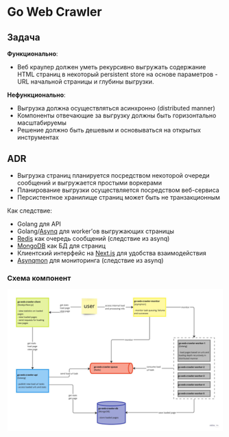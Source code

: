# Go Web Crawler

## Задача

**Функционально**:

- Веб краулер должен уметь рекурсивно выгружать содержание HTML страниц в
некоторый persistent store на основе параметров - URL начальной страницы и
глубины выгрузки.

**Нефункционально**:

- Выгрузка должна осуществляться асинхронно
(distributed manner)
- Компоненты отвечающие за выгрузку должны быть горизонтально
масштабируемы
- Решение должно быть дешевым и основываться на открытых
инструментах

## ADR

- Выгрузка страниц планируется посредством некоторой очереди сообщений и
  выгружается простыми воркерами
- Планирование выгрузки осуществляется посредством веб-сервиса
- Персистентное хранилище страниц может быть не транзакционным

Как следствие:

- Golang для API
- Golang/[Asynq](https://github.com/hibiken/asynq) для worker’ов выгружающих страницы
- [Redis](https://redis.io/) как очередь сообщений (следствие из asynq)
- [MongoDB](https://www.mongodb.com/) как БД для страниц
- Клиентский интерфейс на [Next.js](https://nextjs.org/) для удобства взаимодействия
- [Asynqmon](https://github.com/hibiken/asynqmon) для мониторинга (следствие из
  asynq)

### Схема компонент

![](./imgs/architecture_v01.jpg)
